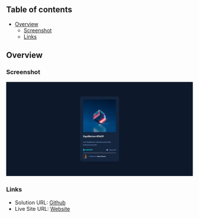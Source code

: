 

## Table of contents

- [Overview](#overview)
  - [Screenshot](#screenshot)
  - [Links](#links)


## Overview



### Screenshot

![](./design/screenshot.jpg)



### Links

- Solution URL: [Github](https://matiasluduena23.github.io/nft-preview-card.github.io/)
- Live Site URL: [Website](https://matiasluduena23.github.io/nft-preview-card.github.io/)

